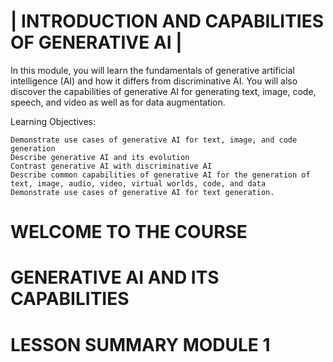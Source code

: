 # | INTRODUCTION AND CAPABILITIES OF GENERATIVE AI |

In this module, you will learn the fundamentals of generative artificial intelligence (AI) and how it differs from discriminative AI. You will also discover the capabilities of generative AI for generating text, image, code, speech, and video as well as for data augmentation.

Learning Objectives:

    Demonstrate use cases of generative AI for text, image, and code generation
    Describe generative AI and its evolution
    Contrast generative AI with discriminative AI
    Describe common capabilities of generative AI for the generation of text, image, audio, video, virtual worlds, code, and data
    Demonstrate use cases of generative AI for text generation.


# WELCOME TO THE COURSE

## 




## 




## 




## 




## 




## 





# GENERATIVE AI AND ITS CAPABILITIES

## 




## 




## 




## 





# LESSON SUMMARY MODULE 1


